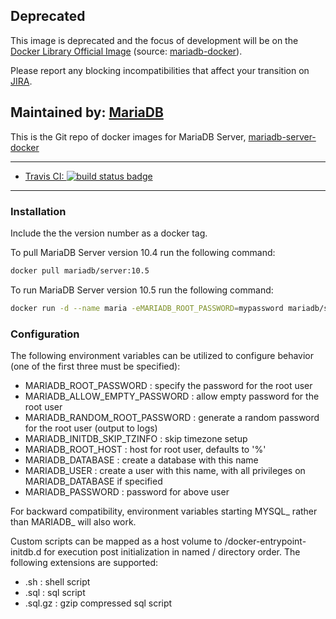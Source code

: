 ## Deprecated

This image is deprecated and the focus of development will be on the [Docker Library Official Image](https://hub.docker.com/_/mariadb) (source: [mariadb-docker](https://github.com/MariaDB/mariadb-docker)).

Please report any blocking incompatibilities that affect your transition on [JIRA](https://jira.mariadb.org/).

## Maintained by: [MariaDB](https://mariadb.com/)

This is the Git repo of docker images for MariaDB Server, [mariadb-server-docker](https://github.com/mariadb-corporation/mariadb-server-docker)

---

- [Travis CI:
![build status badge](https://img.shields.io/travis/mariadb-corporation/mariadb-server-docker/master.svg)](https://travis-ci.org/mariadb-corporation/mariadb-server-docker/branches)

---

### Installation

Include the the version number as a docker tag.

To pull MariaDB Server version 10.4 run the following command:

```bash
docker pull mariadb/server:10.5
```

To run MariaDB Server version 10.5 run the following command:

```bash
docker run -d --name maria -eMARIADB_ROOT_PASSWORD=mypassword mariadb/server:10.5
```

### Configuration

The following environment variables can be utilized to configure behavior (one of the first three must be specified):

- MARIADB_ROOT_PASSWORD : specify the password for the root user
- MARIADB_ALLOW_EMPTY_PASSWORD : allow empty password for the root user
- MARIADB_RANDOM_ROOT_PASSWORD : generate a random password for the root user (output to logs)
- MARIADB_INITDB_SKIP_TZINFO : skip timezone setup
- MARIADB_ROOT_HOST : host for root user, defaults to '%'
- MARIADB_DATABASE : create a database with this name
- MARIADB_USER : create a user with this name, with all privileges on MARIADB_DATABASE if specified
- MARIADB_PASSWORD : password for above user

For backward compatibility, environment variables starting MYSQL_ rather than MARIADB_ will also work.

Custom scripts can be mapped as a host volume to /docker-entrypoint-initdb.d for execution post initialization in named / directory order. The following extensions are supported:

- .sh : shell script
- .sql : sql script
- .sql.gz : gzip compressed sql script
